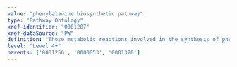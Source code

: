```yaml
---
value: "phenylalanine biosynthetic pathway"
type: "Pathway Ontology"
xref-identifier: "0001287"
xref-dataSource: "PW"
definition: "Those metabolic reactions involved in the synthesis of phenylalanine, an essential amino acid for humans. In plants, the synthesis of aromatic amino acids is part of chorismate pathway, the end branch point of shikimate pathway."
level: "Level 4+"
parents: ['0001256', '0000053', '0001370']
---
```

